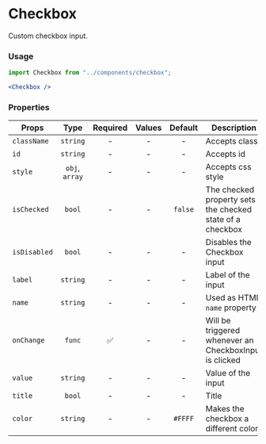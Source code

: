 # Checkbox

Custom checkbox input.

### Usage

```js
import Checkbox from "../components/checkbox";
```

```jsx
<Checkbox />
```

### Properties

| Props        |      Type      | Required | Values | Default | Description                                               |
| ------------ | :------------: | :------: | :----: | :-----: | --------------------------------------------------------- |
| `className`  |    `string`    |    -     |   -    |    -    | Accepts class                                             |
| `id`         |    `string`    |    -     |   -    |    -    | Accepts id                                                |
| `style`      | `obj`, `array` |    -     |   -    |    -    | Accepts css style                                         |
| `isChecked`  |     `bool`     |    -     |   -    | `false` | The checked property sets the checked state of a checkbox |
| `isDisabled` |     `bool`     |    -     |   -    |    -    | Disables the Checkbox input                               |
| `label`      |    `string`    |    -     |   -    |    -    | Label of the input                                        |
| `name`       |    `string`    |    -     |   -    |    -    | Used as HTML `name` property                              |
| `onChange`   |     `func`     |    ✅    |   -    |    -    | Will be triggered whenever an CheckboxInput is clicked    |
| `value`      |    `string`    |    -     |   -    |    -    | Value of the input                                        |
| `title`      |     `bool`     |    -     |   -    |    -    | Title                                                     |
| `color`      |    `string`    |    -     |   -    | `#FFFF` | Makes the checkbox a different color                      |
